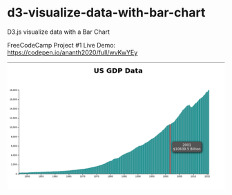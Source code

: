 # d3-visualize-data-with-bar-chart
D3.js visualize data with a Bar Chart

FreeCodeCamp Project #1
Live Demo: https://codepen.io/ananth2020/full/wvKwYEy

![](FCC-Bar-Chart.png?raw=true)
